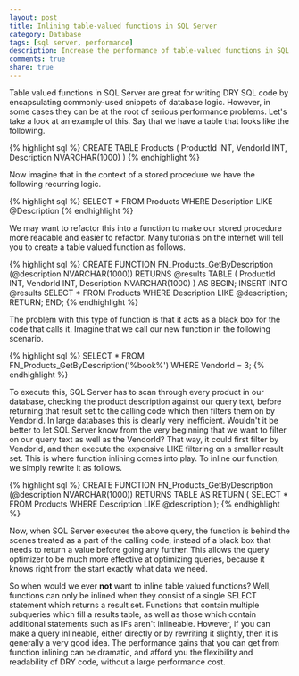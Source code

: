 ```yaml
---
layout: post
title: Inlining table-valued functions in SQL Server
category: Database
tags: [sql server, performance]
description: Increase the performance of table-valued functions in SQL Server with inlining.
comments: true
share: true
---
```


Table valued functions in SQL Server are great for writing DRY SQL code by encapsulating commonly-used snippets of database logic. However, in some cases they can be at the root of serious performance problems. Let's take a look at an example of this. Say that we have a table that looks like the following.

{% highlight sql %}
CREATE TABLE Products
(
	ProductId INT,
	VendorId INT,
	Description NVARCHAR(1000)
)
{% endhighlight %}

Now imagine that in the context of a stored procedure we have the following recurring logic.

{% highlight sql %}
SELECT *
FROM Products
WHERE Description LIKE @Description
{% endhighlight %}

We may want to refactor this into a function to make our stored procedure more readable and easier to refactor. Many tutorials on the internet will tell you to create a table valued function as follows.

{% highlight sql %}
CREATE FUNCTION FN_Products_GetByDescription (@description NVARCHAR(1000))
RETURNS @results TABLE
(
	ProductId INT,
	VendorId INT,
	Description NVARCHAR(1000)
)
AS
BEGIN;
	INSERT INTO @results
	SELECT *
	FROM Products
	WHERE Description LIKE @description;
	RETURN;
END;
{% endhighlight %}

The problem with this type of function is that it acts as a black box for the code that calls it. Imagine that we call our new function in the following scenario. 

{% highlight sql %}
SELECT *
FROM FN_Products_GetByDescription('%book%')
WHERE VendorId = 3;
{% endhighlight %}

To execute this, SQL Server has to scan through every product in our database, checking the product description against our query text, before returning that result set to the calling code which then filters them on by VendorId. In large databases this is clearly very inefficient. Wouldn't it be better to let SQL Server know from the very beginning that we want to filter on our query text as well as the VendorId? That way, it could first filter by VendorId, and then execute the expensive LIKE filtering on a smaller result set. 
This is where function inlining comes into play. To inline our function, we simply rewrite it as follows.

{% highlight sql %}
CREATE FUNCTION FN_Products_GetByDescription (@description NVARCHAR(1000))
RETURNS TABLE
AS
RETURN
(
	SELECT *
	FROM Products
	WHERE Description LIKE @description
);
{% endhighlight %}

Now, when SQL Server executes the above query, the function is behind the scenes treated as a part of the calling code, instead of a black box that needs to return a value before going any further. This allows the query optimizer to be much more effective at optimizing queries, because it knows right from the start exactly what data we need.

So when would we ever **not** want to inline table valued functions? Well, functions can only be inlined when they consist of a single SELECT statement which returns a result set. Functions that contain multiple subqueries which fill a results table, as well as those which contain additional statements such as IFs aren't inlineable. However, if you can make a query inlineable, either directly or by rewriting it slightly, then it is generally a very good idea. The performance gains that you can get from function inlining can be dramatic, and afford you the flexibility and readability of DRY code, without a large performance cost.